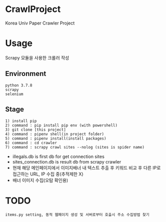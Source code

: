 # CrawlProject
Korea Univ Paper Crawler Project

# Usage
Scrapy 모듈을 사용한 크롤러 작성
## Environment
```
python 3.7.8
scrapy
selenium
```
## Stage
```
1) install pip
2) command : pip install pip env (with powershell)
3) git clone [this project]
4) command : pipenv shell(in project folder)
5) command : pipenv install(install packages)
6) command : cd crawler
7) command : scrapy crawl sites --nolog (sites is spider name)
```
* illegals.db is first db for get connection sites
* sites_connection.db is result db from scrapy crawler
* 현재 해당 메인페이지에서 이미지배너 내 텍스트 추출 후 키워드 비교 후 다른 IP로 접근하는 URL, IP 수집 중(추적제한 X)
* 배너 이미지 수집(오탐 확인용)

# TODO
```
items.py setting, 동적 웹페이지 생성 및 서버로부터 호출시 주소 수집방법 찾기
```